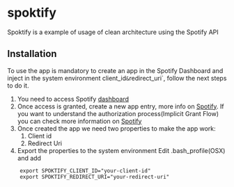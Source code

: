 # spoktify
Spoktify is a example of usage of clean architecture using the Spotify API

## Installation

To use the app is mandatory to create an app in the Spotify Dashboard and inject in the system environment client_id` & `redirect_uri`, follow the next steps to do it.

1. You need to access Spotify [dashboard](https://developer.spotify.com/dashboard/)
2. Once access is granted, create a new app entry, more info on [Spotify](https://developer.spotify.com/documentation/general/guides/app-settings/). If you want to understand the authorization process(Implicit Grant Flow) you can check more information on [Spotify](https://developer.spotify.com/documentation/general/guides/authorization-guide/#implicit-grant-flow)
3. Once created the app we need two properties to make the app work:
   1. Client id
   2. Redirect Uri
4. Export the properties to the system environment
Edit .bash_profile(OSX) and add
```
    export SPOKTIFY_CLIENT_ID="your-client-id"
    export SPOKTIFY_REDIRECT_URI="your-redirect-uri"
```
